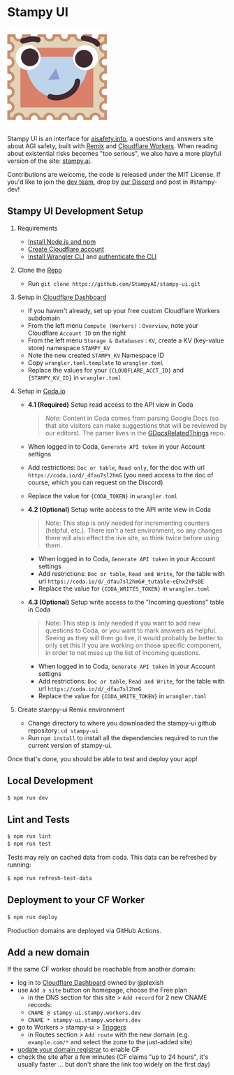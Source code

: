# Stampy UI

![Stampy!](https://github.com/StampyAI/StampyAIAssets/blob/main/profile/stampy-profile-228.png?raw=true)

Stampy UI is an interface for [aisafety.info](https://aisafety.info), a questions and answers site about AGI safety, built with [Remix](https://remix.run/docs) and [Cloudflare Workers](https://developers.cloudflare.com/workers). When reading about existential risks becomes "too serious", we also have a more playful version of the site: [stampy.ai](https://stampy.ai).

Contributions are welcome, the code is released under the MIT License. If you'd like to join the [dev team](https://coda.io/d/AI-Safety-Info_dfau7sl2hmG/Dev-team_sulmV#_luYjG), drop by [our Discord](https://discord.com/invite/7wjJbFJnSN) and post in #stampy-dev!

## Stampy UI Development Setup

1. Requirements

   - [Install Node.js and npm](https://docs.npmjs.com/downloading-and-installing-node-js-and-npm)
   - [Create Cloudflare account](https://dash.cloudflare.com/)
   - [Install Wrangler CLI](https://developers.cloudflare.com/workers/wrangler/install-and-update/#install-wrangler-locally)
     and [authenticate the CLI](https://developers.cloudflare.com/workers/wrangler/install-and-update/#install-wrangler-locally)

2. Clone the [Repo](https://github.com/StampyAI/stampy-ui)

   - Run `git clone https://github.com/StampyAI/stampy-ui.git`

3. Setup in [Cloudflare Dashboard](https://dash.cloudflare.com/)

   - If you haven't already, set up your free custom Cloudflare Workers subdomain
   - From the left menu `Compute (Workers)` : `Overview`, note your Cloudflare `Account ID` on the right
   - From the left menu `Storage & Databases` : `KV`, create a KV (key-value store) namespace `STAMPY_KV`
   - Note the new created `STAMPY_KV` Namespace ID
   - Copy `wrangler.toml.template` to `wrangler.toml`
   - Replace the values for your `{CLOUDFLARE_ACCT_ID}` and `{STAMPY_KV_ID}` in `wrangler.toml`

4. Setup in [Coda.io](https://coda.io/account)

   - **4.1 (Required)** Setup read access to the API view in Coda

     > _Note_:
     > Content in Coda comes from parsing Google Docs (so that site visitors can make suggestions that
     > will be reviewed by our editors). The parser lives in the
     > [GDocsRelatedThings](https://github.com/StampyAI/GDocsRelatedThings/#readme) repo.

   - When logged in to Coda, `Generate API token` in your Account settigns
   - Add restrictions: `Doc or table`, `Read only`, for the doc with url `https://coda.io/d/_dfau7sl2hmG`
     (you need access to the doc of course, which you can request on the Discord)
   - Replace the value for `{CODA_TOKEN}` in `wrangler.toml`

   - **4.2 (Optional)** Setup write access to the API write view in Coda

     > Note: This step is only needed for incrementing counters (helpful, etc.). There isn't a test environment, so any changes there will also effect the live site, so think twice before using them.

     - When logged in to Coda, `Generate API token` in your Account settings
     - Add restrictions: `Doc or table`, `Read and Write`, for the table with url `https://coda.io/d/_dfau7sl2hmG#_tutable-eEhx2YPsBE`
     - Replace the value for `{CODA_WRITES_TOKEN}` in `wrangler.toml`

   - **4.3 (Optional)** Setup write access to the "Incoming questions" table in Coda

     > Note: This step is only needed if you want to add new questions to Coda, or you want to mark answers as helpful. Seeing as they will then go live, it would probably be better to only set this if you are working on those specific component, in order to not mess up the list of incoming questions.

     - When logged in to Coda, `Generate API token` in your Account settigns
     - Add restrictions: `Doc or table`, `Read and Write`, for the table with url `https://coda.io/d/_dfau7sl2hmG`
     - Replace the value for `{CODA_WRITE_TOKEN}` in `wrangler.toml`

5. Create stampy-ui Remix environment

   - Change directory to where you downloaded the stampy-ui github repository: `cd stampy-ui`
   - Run `npm install` to install all the dependencies required to run the current version of stampy-ui.

Once that's done, you should be able to test and deploy your app!

## Local Development

```sh
$ npm run dev
```

## Lint and Tests

```sh
$ npm run lint
$ npm run test
```

Tests may rely on cached data from coda.
This data can be refreshed by running:

```sh
$ npm run refresh-test-data
```

## Deployment to your CF Worker

```sh
$ npm run deploy
```

Production domains are deployed via GitHub Actions.

## Add a new domain

If the same CF worker should be reachable from another domain:

- log in to [Cloudflare Dashboard](https://dash.cloudflare.com/) owned by @plexish
- use `Add a site` button on homepage, choose the Free plan
  - in the DNS section for this site > `Add record` for 2 new CNAME records:
  - `CNAME @ stampy-ui.stampy.workers.dev`
  - `CNAME * stampy-ui.stampy.workers.dev`
- go to Workers > stampy-ui > [Triggers](https://dash.cloudflare.com/841738ad455064a5846675cc41124c85/workers/services/view/stampy-ui/production/triggers)
  - in Routes section > `Add route` with the new domain (e.g. `example.com/*` and select the zone to the just-added site)
- [update your domain registrar](https://developers.cloudflare.com/fundamentals/get-started/setup/add-site/#update-your-registrar) to enable CF
- check the site after a few minutes (CF claims "up to 24 hours", it's usually faster ... but don't share the link too widely on the first day)
